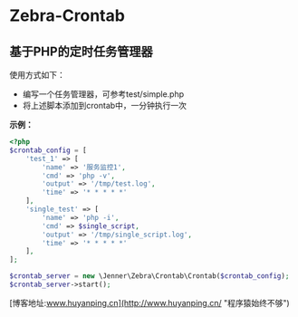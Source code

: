 Zebra-Crontab
=============
基于PHP的定时任务管理器
------------

使用方式如下：
+ 编写一个任务管理器，可参考test/simple.php
+ 将上述脚本添加到crontab中，一分钟执行一次


**示例：**
```php
<?php
$crontab_config = [
    'test_1' => [
        'name' => '服务监控1',
        'cmd' => 'php -v',
        'output' => '/tmp/test.log',
        'time' => '* * * * *'
    ],
    'single_test' => [
        'name' => 'php -i',
        'cmd' => $single_script,
        'output' => '/tmp/single_script.log',
        'time' => '* * * * *'
    ],
];

$crontab_server = new \Jenner\Zebra\Crontab\Crontab($crontab_config);
$crontab_server->start();
```

[博客地址:www.huyanping.cn](http://www.huyanping.cn/ "程序猿始终不够")



